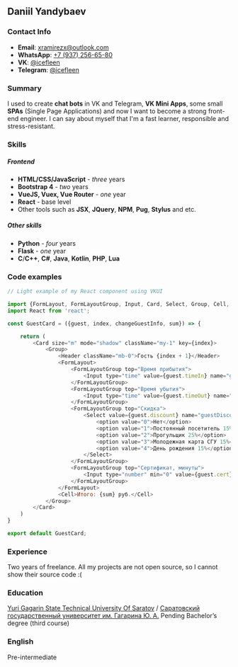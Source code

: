 ## Daniil Yandybaev
### Contact Info
- __Email__: xramirezx@outlook.com
- __WhatsApp__: [+7 (937) 256-65-80](tel:89372566580)
- __VK__: [@icefleen](https://vk.com/icefleen)
- __Telegram__: [@icefleen](https://t.me/icefleen)

### Summary
I used to create __chat bots__ in VK and Telegram, __VK Mini Apps__,
some small __SPAs__ (Single Page Applications) and now I want to become a strong front-end engineer. I can say about myself that I'm a fast learner, responsible and stress-resistant.

### Skills
##### Frontend
- __HTML/CSS/JavaScript__ - _three_ years
- __Bootstrap 4__ - _two_ years
- __VueJS, Vuex, Vue Router__ - _one_ year
- __React__ - base level
- Other tools such as __JSX__, __JQuery__, __NPM__, __Pug__, __Stylus__ and etc.
##### Other skills
- __Python__ - _four_ years
- __Flask__ - _one_ year
- __C__/__C++__, __C#__, __Java__, __Kotlin__, __PHP__, __Lua__

### Code examples
```JavaScript
// Light example of my React component using VKUI

import {FormLayout, FormLayoutGroup, Input, Card, Select, Group, Cell, Header} from "@vkontakte/vkui";
import React from 'react';

const GuestCard = ({guest, index, changeGuestInfo, sum}) => {

    return (
        <Card size="m" mode="shadow" className="my-1" key={index}>
            <Group>
                <Header className="mb-0">Гость {index + 1}</Header>
                <FormLayout>
                    <FormLayoutGroup top="Время прибытия">
                        <Input type="time" value={guest.timeIn} name="guestTimeIn" onChange={changeGuestInfo.bind(this, index)} />
                    </FormLayoutGroup>
                    <FormLayoutGroup top="Время убытия">
                        <Input type="time" value={guest.timeOut} name="guestTimeOut" onChange={changeGuestInfo.bind(this, index)} />
                    </FormLayoutGroup>
                    <FormLayoutGroup top="Скидка">
                        <Select value={guest.discount} name="guestDiscount" onChange={changeGuestInfo.bind(this, index)}>
                            <option value="0">Нет</option>
                            <option value="1">Постоянный посетитель 15%</option>
                            <option value="2">Прогульщик 25%</option>
                            <option value="3">Молодежная карта СГУ 15%</option>
                            <option value="4">День рождения 15%</option>
                        </Select>
                    </FormLayoutGroup>
                    <FormLayoutGroup top="Сертификат, минуты">
                        <Input type="number" min="0" value={guest.cert} name="guestCert" onChange={changeGuestInfo.bind(this, index)} placeholder="0"/>
                    </FormLayoutGroup>
                </FormLayout>
                <Cell>Итого: {sum} руб.</Cell>
            </Group>
        </Card>
    )
}

export default GuestCard;
```

### Experience 
Two years of freelance. All my projects are not open source, so I cannot show their source code :(

### Education
[Yuri Gagarin State Technical University Of Saratov](http://en.sstu.ru) / [Саратовский государственный университет им. Гагарина Ю. А.](http://www.sstu.ru/)
Pending Bachelor’s degree (third course)

### English
Pre-intermediate
